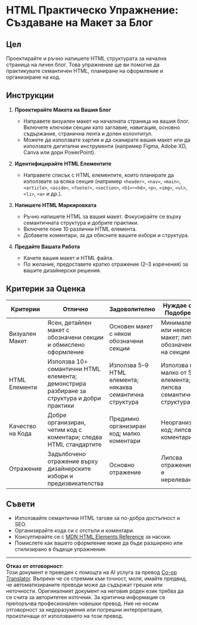 <!--
CO_OP_TRANSLATOR_METADATA:
{
  "original_hash": "5a764667bbe82aa72ac0a67f4c97ff4a",
  "translation_date": "2025-10-03T10:50:11+00:00",
  "source_file": "3-terrarium/1-intro-to-html/assignment.md",
  "language_code": "bg"
}
-->
# HTML Практическо Упражнение: Създаване на Макет за Блог

## Цел

Проектирайте и ръчно напишете HTML структурата за начална страница на личен блог. Това упражнение ще ви помогне да практикувате семантичен HTML, планиране на оформление и организиране на код.

## Инструкции

1. **Проектирайте Макета на Вашия Блог**
   - Направете визуален макет на началната страница на вашия блог. Включете ключови секции като заглавие, навигация, основно съдържание, странична лента и долен колонтитул.
   - Можете да използвате хартия и да сканирате вашия макет или да използвате дигитални инструменти (например Figma, Adobe XD, Canva или дори PowerPoint).

2. **Идентифицирайте HTML Елементите**
   - Направете списък с HTML елементите, които планирате да използвате за всяка секция (например `<header>`, `<nav>`, `<main>`, `<article>`, `<aside>`, `<footer>`, `<section>`, `<h1>`–`<h6>`, `<p>`, `<img>`, `<ul>`, `<li>`, `<a>` и др.).

3. **Напишете HTML Маркировката**
   - Ръчно напишете HTML за вашия макет. Фокусирайте се върху семантичната структура и добрите практики.
   - Включете поне 10 различни HTML елемента.
   - Добавете коментари, за да обясните вашите избори и структура.

4. **Предайте Вашата Работа**
   - Качете вашия макет и HTML файла.
   - По желание, предоставете кратко отражение (2–3 изречения) за вашите дизайнерски решения.

## Критерии за Оценка

| Критерии         | Отлично                                                                                   | Задоволително                                                                  | Нуждае се от Подобрение                                                        |
|------------------|------------------------------------------------------------------------------------------|--------------------------------------------------------------------------------|--------------------------------------------------------------------------------|
| Визуален Макет   | Ясен, детайлен макет с обозначени секции и обмислено оформление                          | Основен макет с някои обозначени секции                                        | Минимален или неясен макет; липсват обозначения на секции                      |
| HTML Елементи    | Използва 10+ семантични HTML елемента; демонстрира разбиране за структура и добри практики | Използва 5–9 HTML елемента; някаква семантична структура                      | Използва по-малко от 5 елемента; липсва семантична структура                   |
| Качество на Кода | Добре организиран, четим код с коментари; следва HTML стандартите                         | Предимно организиран код; малко коментари                                      | Неорганизиран код; липсват коментари                                           |
| Отражение        | Задълбочено отражение върху дизайнерските избори и предизвикателства                     | Основно отражение                                                              | Липсва отражение или е нерелевантно                                            |

## Съвети

- Използвайте семантични HTML тагове за по-добра достъпност и SEO.
- Организирайте кода си с отстъпи и коментари.
- Консултирайте се с [MDN HTML Elements Reference](https://developer.mozilla.org/en-US/docs/Web/HTML/Element) за насоки.
- Помислете как вашето оформление може да бъде разширено или стилизирано в бъдещи упражнения.

---

**Отказ от отговорност**:  
Този документ е преведен с помощта на AI услуга за превод [Co-op Translator](https://github.com/Azure/co-op-translator). Въпреки че се стремим към точност, моля, имайте предвид, че автоматизираните преводи може да съдържат грешки или неточности. Оригиналният документ на неговия роден език трябва да се счита за авторитетен източник. За критична информация се препоръчва професионален човешки превод. Ние не носим отговорност за недоразумения или погрешни интерпретации, произтичащи от използването на този превод.